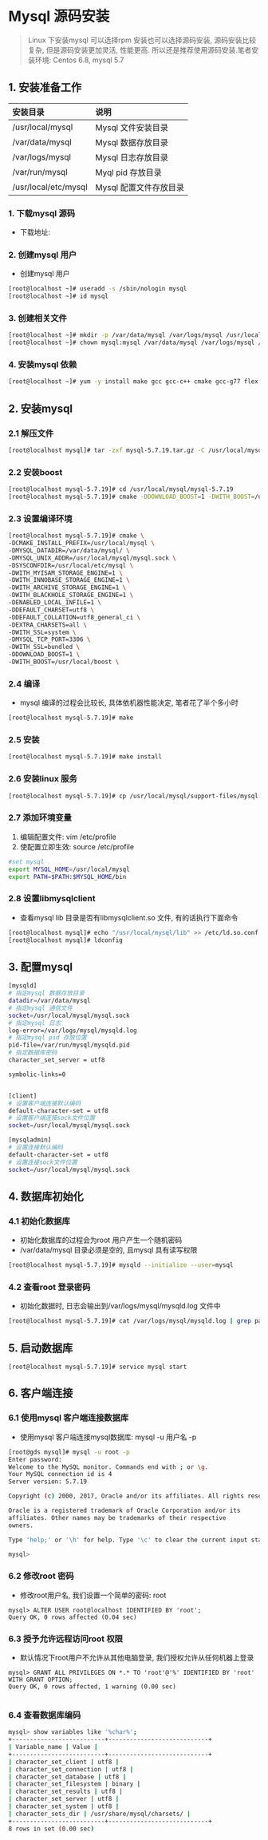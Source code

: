 # Mysql 源码安装
> Linux 下安装mysql 可以选择rpm 安装也可以选择源码安装, 源码安装比较复杂, 但是源码安装更加灵活, 性能更高. 所以还是推荐使用源码安装.笔者安装环境: Centos 6.8, mysql 5.7


## 1. 安装准备工作

|  安装目录 | 说明 |
| :--- | :--- |
| /usr/local/mysql | Mysql 文件安装目录 |
| /var/data/mysql | Mysql 数据存放目录 |
| /var/logs/mysql | Mysql 日志存放目录 |
| /var/run/mysql | Myql pid 存放目录 |
| /usr/local/etc/mysql | Mysql 配置文件存放目录 |


### 1. 下载mysql 源码
* 下载地址: 

### 2. 创建mysql 用户
* 创建mysql 用户

```bash
[root@localhost ~]# useradd -s /sbin/nologin mysql
[root@localhost ~]# id mysql
```

### 3. 创建相关文件

```bash
[root@localhost ~]# mkdir -p /var/data/mysql /var/logs/mysql /usr/local/mysql /var/run/mysql /usr/local/etc/mysql
[root@localhost ~]# chown mysql:mysql /var/data/mysql /var/logs/mysql /usr/local/mysql /var/run/mysql /usr/local/etc/mysql

```

### 4. 安装mysql 依赖

```bash
[root@localhost ~]# yum -y install make gcc gcc-c++ cmake gcc-g77 flex bison file libtool libtool-libs autoconf kernel-devel gd gd-devel libxml2 libxml2-devel glib2 glib2-devel bzip2 bzip2-devel libevent libevent-devel ncurses ncurses-devel e2fsprogs e2fsprogs-devel krb5 krb5-devel libidn libidn-devel openssl openssl-devel gettext gettext-devel gmp-devel pspell-devel unzip libcaplsof 

```

## 2. 安装mysql

### 2.1 解压文件

```bash
[root@localhost mysql]# tar -zxf mysql-5.7.19.tar.gz -C /usr/local/mysql
```

### 2.2 安装boost
```bash
[root@localhost mysql-5.7.19]# cd /usr/local/mysql/mysql-5.7.19
[root@localhost mysql-5.7.19]# cmake -DDOWNLOAD_BOOST=1 -DWITH_BOOST=/usr/local/boost
```

### 2.3 设置编译环境

```bash
[root@localhost mysql-5.7.19]# cmake \
-DCMAKE_INSTALL_PREFIX=/usr/local/mysql \
-DMYSQL_DATADIR=/var/data/mysql/ \
-DMYSQL_UNIX_ADDR=/usr/local/mysql/mysql.sock \
-DSYSCONFDIR=/usr/local/etc/mysql \
-DWITH_MYISAM_STORAGE_ENGINE=1 \
-DWITH_INNOBASE_STORAGE_ENGINE=1 \
-DWITH_ARCHIVE_STORAGE_ENGINE=1 \
-DWITH_BLACKHOLE_STORAGE_ENGINE=1 \
-DENABLED_LOCAL_INFILE=1 \
-DDEFAULT_CHARSET=utf8 \
-DDEFAULT_COLLATION=utf8_general_ci \
-DEXTRA_CHARSETS=all \
-DWITH_SSL=system \
-DMYSQL_TCP_PORT=3306 \
-DWITH_SSL=bundled \
-DDOWNLOAD_BOOST=1 \
-DWITH_BOOST=/usr/local/boost \
```

### 2.4 编译
* mysql 编译的过程会比较长, 具体依机器性能决定, 笔者花了半个多小时

```bash
[root@localhost mysql-5.7.19]# make
```

### 2.5 安装

```bash
[root@localhost mysql-5.7.19]# make install
````

### 2.6 安装linux 服务

```bash
[root@localhost mysql-5.7.19]# cp /usr/local/mysql/support-files/mysql.server /etc/init.d/mysql

```

### 2.7 添加环境变量
1. 编辑配置文件: vim /etc/profile
2. 使配置立即生效: source /etc/profile

``` bash
#set mysql
export MYSQL_HOME=/usr/local/mysql
export PATH=$PATH:$MYSQL_HOME/bin
```

### 2.8 设置libmysqlclient
* 查看mysql lib 目录是否有libmysqlclient.so 文件, 有的话执行下面命令

```bash
[root@localhost mysql]# echo "/usr/local/mysql/lib" >> /etc/ld.so.conf
[root@localhost mysql]# ldconfig
```


## 3. 配置mysql

```bash
[mysqld]
# 指定mysql 数据存放目录
datadir=/var/data/mysql
# 指定mysql 通信文件
socket=/usr/local/mysql/mysql.sock
# 指定mysql 日志
log-error=/var/logs/mysql/mysqld.log
# 指定mysql pid 存放位置
pid-file=/var/run/mysql/mysqld.pid
# 指定数据库密码
character_set_server = utf8

symbolic-links=0


[client]
# 设置客户端连接默认编码
default-character-set = utf8
# 设置客户端连接sock文件位置
socket=/usr/local/mysql/mysql.sock

[mysqladmin]
# 设置连接默认编码
default-character-set = utf8
# 设置连接sock文件位置
socket=/usr/local/mysql/mysql.sock

```

## 4. 数据库初始化

### 4.1 初始化数据库
* 初始化数据库的过程会为root 用户产生一个随机密码
* /var/data/mysql 目录必须是空的, 且mysql 具有读写权限

```bash
[root@localhost mysql-5.7.19]# mysqld --initialize --user=mysql
```

### 4.2 查看root 登录密码
* 初始化数据时, 日志会输出到/var/logs/mysql/mysqld.log 文件中

```bash
[root@localhost mysql-5.7.19]# cat /var/logs/mysql/mysqld.log | grep password

```

## 5. 启动数据库
```
[root@localhost mysql-5.7.19]# service mysql start
```

## 6. 客户端连接
### 6.1 使用mysql 客户端连接数据库
* 使用mysql 客户端连接mysql数据库: mysql -u 用户名 -p

```bash
[root@gds mysql]# mysql -u root -p
Enter password:
Welcome to the MySQL monitor. Commands end with ; or \g.
Your MySQL connection id is 4
Server version: 5.7.19

Copyright (c) 2000, 2017, Oracle and/or its affiliates. All rights reserved.

Oracle is a registered trademark of Oracle Corporation and/or its
affiliates. Other names may be trademarks of their respective
owners.

Type 'help;' or '\h' for help. Type '\c' to clear the current input statement.

mysql>

```

### 6.2 修改root 密码
* 修改root用户名, 我们设置一个简单的密码: root

```mysql
mysql> ALTER USER root@localhost IDENTIFIED BY 'root';
Query OK, 0 rows affected (0.04 sec)

```

### 6.3 授予允许远程访问root 权限
* 默认情况下root用户不允许从其他电脑登录, 我们授权允许从任何机器上登录


```
mysql> GRANT ALL PRIVILEGES ON *.* TO 'root'@'%' IDENTIFIED BY 'root' WITH GRANT OPTION;
Query OK, 0 rows affected, 1 warning (0.00 sec)


```

### 6.4 查看数据库编码

```bash
mysql> show variables like '%char%';
+--------------------------+----------------------------+
| Variable_name | Value |
+--------------------------+----------------------------+
| character_set_client | utf8 |
| character_set_connection | utf8 |
| character_set_database | utf8 |
| character_set_filesystem | binary |
| character_set_results | utf8 |
| character_set_server | utf8 |
| character_set_system | utf8 |
| character_sets_dir | /usr/share/mysql/charsets/ |
+--------------------------+----------------------------+
8 rows in set (0.00 sec)

```









